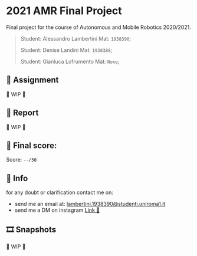 # 2021 AMR Final Project

Final project for the course of Autonomous and Mobile Robotics 2020/2021.

>Student: Alessandro Lambertini Mat: `1938390`;
>
>Student: Denise Landini Mat: `1938388`;
>>
>Student: Gianluca Lofrumento Mat: `None`;

## 📝 Assignment

👷 WIP 👷

## 📜 Report

👷 WIP 👷

## 💯 Final score:

Score: `--/30`

## 🙋 Info

for any doubt or clarification contact me on:

-   send me an email at: lambertini.1938390@studenti.uniroma1.it
-   send me a DM on instagram [Link 🔗](https://www.instagram.com/lambertinialessandro/)

## 🎞️ Snapshots

👷 WIP 👷
